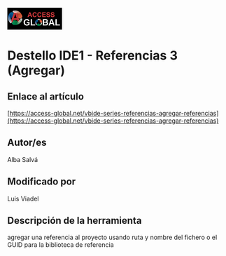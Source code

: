 ﻿![Access-global](/blob/main/Images/Logo1.png)
# Destello IDE1 - Referencias 3 (Agregar)
## Enlace al artículo
[https://access-global.net/vbide-series-referencias-agregar-referencias](https://access-global.net/vbide-series-referencias-agregar-referencias)
## Autor/es
Alba Salvá
## Modificado por
Luis Viadel
## Descripción de la herramienta
agregar una referencia al proyecto usando ruta y nombre del fichero o el GUID para la biblioteca de referencia


